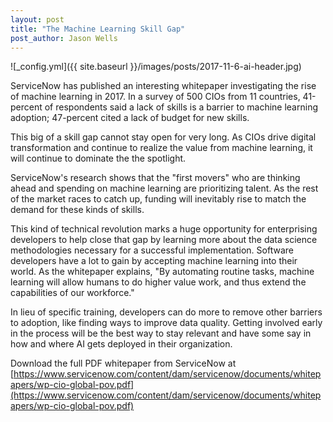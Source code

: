 ```yaml
---
layout: post
title: "The Machine Learning Skill Gap"
post_author: Jason Wells
---
```


![_config.yml]({{ site.baseurl }}/images/posts/2017-11-6-ai-header.jpg)

ServiceNow has published an interesting whitepaper investigating the rise of machine learning in 2017. In a survey of 500 CIOs from 11 countries, 41-percent of respondents said a lack of skills is a barrier to machine learning adoption; 47-percent cited a lack of budget for new skills.
<!--more-->

This big of a skill gap cannot stay open for very long. As CIOs drive digital transformation and continue to realize the value from machine learning, it will continue to dominate the the spotlight.

ServiceNow's research shows that the "first movers" who are thinking ahead and spending on machine learning are prioritizing talent. As the rest of the market races to catch up, funding will inevitably rise to match the demand for these kinds of skills.

This kind of technical revolution marks a huge opportunity for enterprising developers to help close that gap by learning more about the data science methodologies necessary for a successful implementation. Software developers have a lot to gain by accepting machine learning into their world. As the whitepaper explains, "By automating routine tasks, machine learning will allow humans to do higher value work, and thus extend the capabilities of our workforce."

In lieu of specific training, developers can do more to remove other barriers to adoption, like finding ways to improve data quality. Getting involved early in the process will be the best way to stay relevant and have some say in how and where AI gets deployed in their organization.

Download the full PDF whitepaper from ServiceNow at [https://www.servicenow.com/content/dam/servicenow/documents/whitepapers/wp-cio-global-pov.pdf](https://www.servicenow.com/content/dam/servicenow/documents/whitepapers/wp-cio-global-pov.pdf)